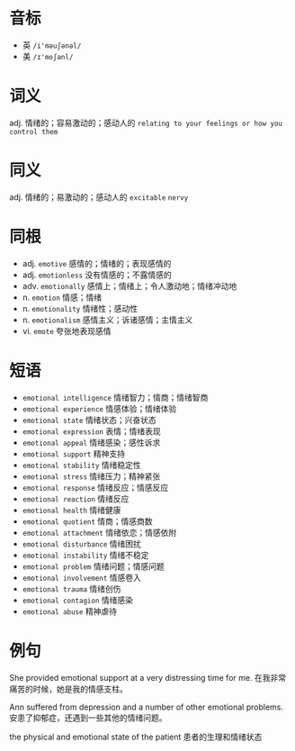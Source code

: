 # 音标

- 英 `/i'məuʃənəl/`
- 美 `/ɪ'moʃənl/`

# 词义

adj. 情绪的；容易激动的；感动人的
`relating to your feelings or how you control them`

# 同义

adj. 情绪的；易激动的；感动人的
`excitable` `nervy`

# 同根

- adj. `emotive` 感情的；情绪的；表现感情的
- adj. `emotionless` 没有情感的；不露情感的
- adv. `emotionally` 感情上；情绪上；令人激动地；情绪冲动地
- n. `emotion` 情感；情绪
- n. `emotionality` 情绪性；感动性
- n. `emotionalism` 感情主义；诉诸感情；主情主义
- vi. `emote` 夸张地表现感情

# 短语

- `emotional intelligence` 情绪智力；情商；情绪智商
- `emotional experience` 情感体验；情绪体验
- `emotional state` 情绪状态；兴奋状态
- `emotional expression` 表情；情绪表现
- `emotional appeal` 情绪感染；感性诉求
- `emotional support` 精神支持
- `emotional stability` 情绪稳定性
- `emotional stress` 情绪压力；精神紧张
- `emotional response` 情绪反应；情感反应
- `emotional reaction` 情绪反应
- `emotional health` 情绪健康
- `emotional quotient` 情商；情感商数
- `emotional attachment` 情绪依恋；情感依附
- `emotional disturbance` 情绪困扰
- `emotional instability` 情绪不稳定
- `emotional problem` 情绪问题；情感问题
- `emotional involvement` 情感卷入
- `emotional trauma` 情绪创伤
- `emotional contagion` 情绪感染
- `emotional abuse` 精神虐待

# 例句

She provided emotional support at a very distressing time for me.
在我非常痛苦的时候，她是我的情感支柱。

Ann suffered from depression and a number of other emotional problems.
安患了抑郁症，还遇到一些其他的情绪问题。

the physical and emotional state of the patient
患者的生理和情绪状态


